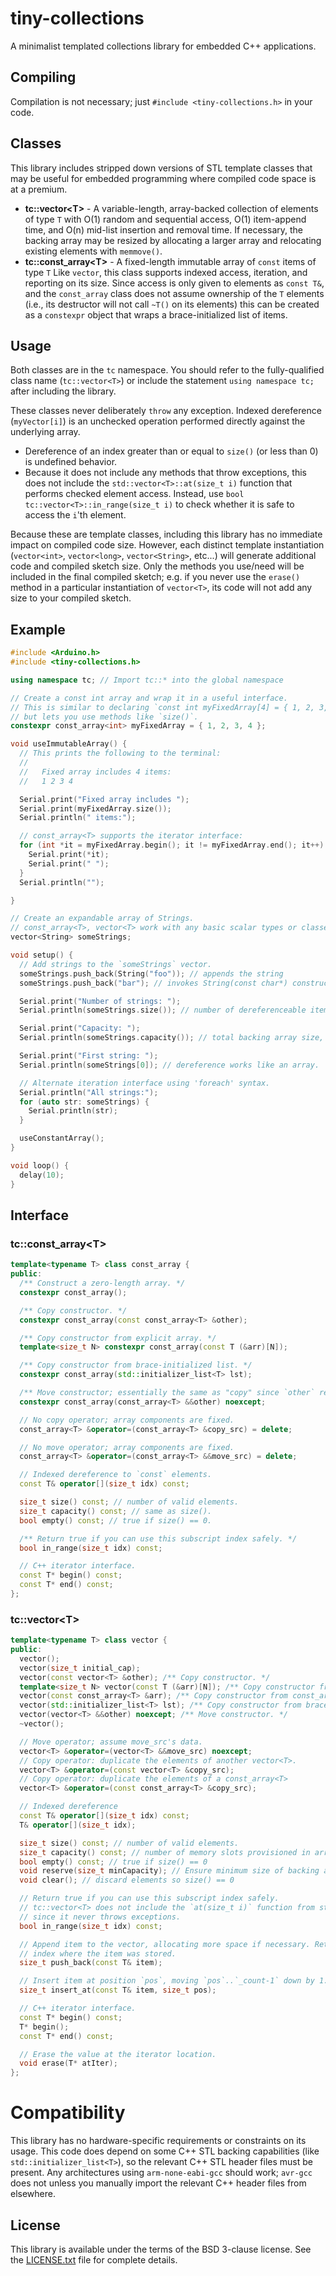 
tiny-collections
================

A minimalist templated collections library for embedded C++ applications.

Compiling
---------

Compilation is not necessary; just `#include <tiny-collections.h>` in your code.

Classes
-------

This library includes stripped down versions of STL template classes that may be useful
for embedded programming where compiled code space is at a premium.

* **tc::vector&lt;T&gt;** - A variable-length, array-backed collection of elements of type `T`
  with O(1) random and sequential access, O(1) item-append time, and O(n) mid-list
  insertion and removal time. If necessary, the backing array may be resized by allocating a larger
  array and relocating existing elements with `memmove()`.
* **tc::const_array&lt;T&gt;** - A fixed-length immutable array of `const` items of type `T`
  Like `vector`, this class supports indexed access, iteration, and reporting on its size.
  Since access is only given to elements as `const T&`, and the `const_array` class does
  not assume ownership of the `T` elements (i.e., its destructor will not call `~T()` on
  its elements) this can be created as a `constexpr` object that wraps a brace-initialized
  list of items.

Usage
-----

Both classes are in the `tc` namespace. You should refer to the fully-qualified class name
(`tc::vector<T>`) or include the statement `using namespace tc;` after including the
library.

These classes never deliberately `throw` any exception. Indexed dereference
(`myVector[i]`) is an unchecked operation performed directly against the underlying array.
* Dereference of an index greater than or equal to `size()` (or less than 0) is undefined
  behavior.
* Because it does not include any methods that throw exceptions, this does not include the
  `std::vector<T>::at(size_t i)` function that performs checked element access. Instead, use
  `bool tc::vector<T>::in_range(size_t i)` to check whether it is safe to access the
  `i`'th element.

Because these are template classes, including this library has no immediate impact on
compiled code size. However, each distinct template instantiation (`vector<int>`,
`vector<long>`, `vector<String>`, etc...) will generate additional code and compiled
sketch size. Only the methods you use/need will be included in the final compiled sketch;
e.g. if you never use the `erase()` method in a particular instantiation of `vector<T>`,
its code will not add any size to your compiled sketch.

Example
-------

```c++
#include <Arduino.h>
#include <tiny-collections.h>

using namespace tc; // Import tc::* into the global namespace

// Create a const int array and wrap it in a useful interface.
// This is similar to declaring `const int myFixedArray[4] = { 1, 2, 3, 4 };`
// but lets you use methods like `size()`.
constexpr const_array<int> myFixedArray = { 1, 2, 3, 4 };

void useImmutableArray() {
  // This prints the following to the terminal:
  //
  //   Fixed array includes 4 items:
  //   1 2 3 4

  Serial.print("Fixed array includes ");
  Serial.print(myFixedArray.size());
  Serial.println(" items:");

  // const_array<T> supports the iterator interface:
  for (int *it = myFixedArray.begin(); it != myFixedArray.end(); it++) {
    Serial.print(*it);
    Serial.print(" ");
  }
  Serial.println("");

}

// Create an expandable array of Strings.
// const_array<T>, vector<T> work with any basic scalar types or classes.
vector<String> someStrings;

void setup() {
  // Add strings to the `someStrings` vector.
  someStrings.push_back(String("foo")); // appends the string
  someStrings.push_back("bar"); // invokes String(const char*) constructor and appends it.

  Serial.print("Number of strings: ");
  Serial.println(someStrings.size()); // number of dereferenceable items

  Serial.print("Capacity: ");
  Serial.println(someStrings.capacity()); // total backing array size, may be larger.

  Serial.print("First string: ");
  Serial.println(someStrings[0]); // dereference works like an array.

  // Alternate iteration interface using 'foreach' syntax.
  Serial.println("All strings:");
  for (auto str: someStrings) {
    Serial.println(str);
  }

  useConstantArray();
}

void loop() {
  delay(10);
}
```

Interface
---------

### tc::const\_array&lt;T&gt;

```c++
template<typename T> class const_array {
public:
  /** Construct a zero-length array. */
  constexpr const_array();

  /** Copy constructor. */
  constexpr const_array(const const_array<T> &other);

  /** Copy constructor from explicit array. */
  template<size_t N> constexpr const_array(const T (&arr)[N]);

  /** Copy constructor from brace-initialized list. */
  constexpr const_array(std::initializer_list<T> lst);

  /** Move constructor; essentially the same as "copy" since `other` remains immutable. */
  constexpr const_array(const_array<T> &&other) noexcept;

  // No copy operator; array components are fixed.
  const_array<T> &operator=(const_array<T> &copy_src) = delete;

  // No move operator; array components are fixed.
  const_array<T> &operator=(const_array<T> &&move_src) = delete;

  // Indexed dereference to `const` elements.
  const T& operator[](size_t idx) const;

  size_t size() const; // number of valid elements.
  size_t capacity() const; // same as size().
  bool empty() const; // true if size() == 0.

  /** Return true if you can use this subscript index safely. */
  bool in_range(size_t idx) const;

  // C++ iterator interface.
  const T* begin() const;
  const T* end() const;
};

```

### tc::vector&lt;T&gt;

```c++
template<typename T> class vector {
public:
  vector();
  vector(size_t initial_cap);
  vector(const vector<T> &other); /** Copy constructor. */
  template<size_t N> vector(const T (&arr)[N]); /** Copy constructor from explicit array. */
  vector(const const_array<T> &arr); /** Copy constructor from const_array<T>. */
  vector(std::initializer_list<T> lst); /** Copy constructor from brace-initialized list. */
  vector(vector<T> &&other) noexcept; /** Move constructor. */
  ~vector();

  // Move operator; assume move_src's data.
  vector<T> &operator=(vector<T> &&move_src) noexcept;
  // Copy operator: duplicate the elements of another vector<T>.
  vector<T> &operator=(const vector<T> &copy_src);
  // Copy operator: duplicate the elements of a const_array<T>
  vector<T> &operator=(const const_array<T> &copy_src);

  // Indexed dereference
  const T& operator[](size_t idx) const;
  T& operator[](size_t idx);

  size_t size() const; // number of valid elements.
  size_t capacity() const; // number of memory slots provisioned in array.
  bool empty() const; // true if size() == 0
  void reserve(size_t minCapacity); // Ensure minimum size of backing array.
  void clear(); // discard elements so size() == 0

  // Return true if you can use this subscript index safely.
  // tc::vector<T> does not include the `at(size_t i)` function from std::vector,
  // since it never throws exceptions.
  bool in_range(size_t idx) const;

  // Append item to the vector, allocating more space if necessary. Returns the
  // index where the item was stored.
  size_t push_back(const T& item);

  // Insert item at position `pos`, moving `pos`..`_count-1` down by 1.
  size_t insert_at(const T& item, size_t pos);

  // C++ iterator interface.
  const T* begin() const;
  T* begin();
  const T* end() const;

  // Erase the value at the iterator location.
  void erase(T* atIter);
};
```

Compatibility
=============

This library has no hardware-specific requirements or constraints on its usage. This code
does depend on some C++ STL backing capabilities (like `std::initializer_list<T>`), so
the relevant C++ STL header files must be present. Any architectures using `arm-none-eabi-gcc`
should work; `avr-gcc` does not unless you manually import the relevant C++ header files from
elsewhere.

License
-------

This library is available under the terms of the BSD 3-clause license. See the
[LICENSE.txt](https://github.com/kimballa/tiny-collections/blob/main/LICENSE.txt) file for
complete details.
